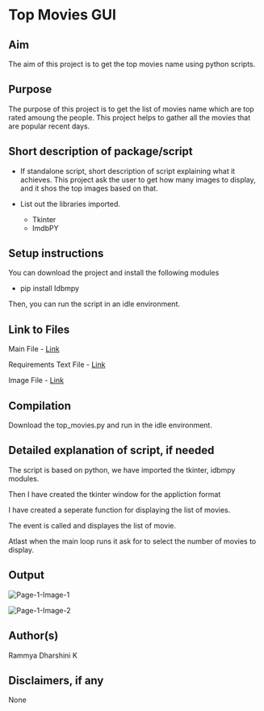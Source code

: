 # Top Movies GUI

## Aim

The aim of this project is to get the top movies name using python scripts.  

## Purpose

The purpose of this project is to get the list of movies name which are top rated amoung the people. This project helps to gather all the movies that are popular recent days.

## Short description of package/script

- If standalone script, short description of script explaining what it achieves.
  This project ask the user to get how many images to display, and it shos the top images based on that.
  
- List out the libraries imported.
     - Tkinter
     - ImdbPY

## Setup instructions
 
  You can download the project and install the following modules
  - pip install Idbmpy
  
  Then, you can run the script in an idle environment.

## Link to Files

Main File - [Link](https://github.com/rammya29/Awesome_Python_Scripts/blob/main/GUIScripts/Top%20Movies%20GUI/top_movies.py)

Requirements Text File - [Link](https://github.com/rammya29/Awesome_Python_Scripts/blob/main/GUIScripts/Top%20Movies%20GUI/requirements.txt.txt) 

Image File - [Link]()

## Compilation

Download the top_movies.py and run in the idle environment.

## Detailed explanation of script, if needed

  The script is based on python, we have imported the tkinter, idbmpy modules.
  
  Then I have created the tkinter window for the appliction format
  
  I have created a seperate function for displaying the list of movies.
  
  The event is called and displayes the list of movie.
  
  Atlast when the main loop runs it ask for to select the number of movies to display.
  
 

## Output

![Page-1-Image-1](https://github.com/rammya29/Awesome_Python_Scripts/blob/main/GUIScripts/Top%20Movies%20GUI/Images/Image-1.jpg)



![Page-1-Image-2](https://user-images.githubusercontent.com/70591317/123799385-cd751b80-d905-11eb-9645-f43839786d67.jpg)



## Author(s)

Rammya Dharshini K

## Disclaimers, if any

None

